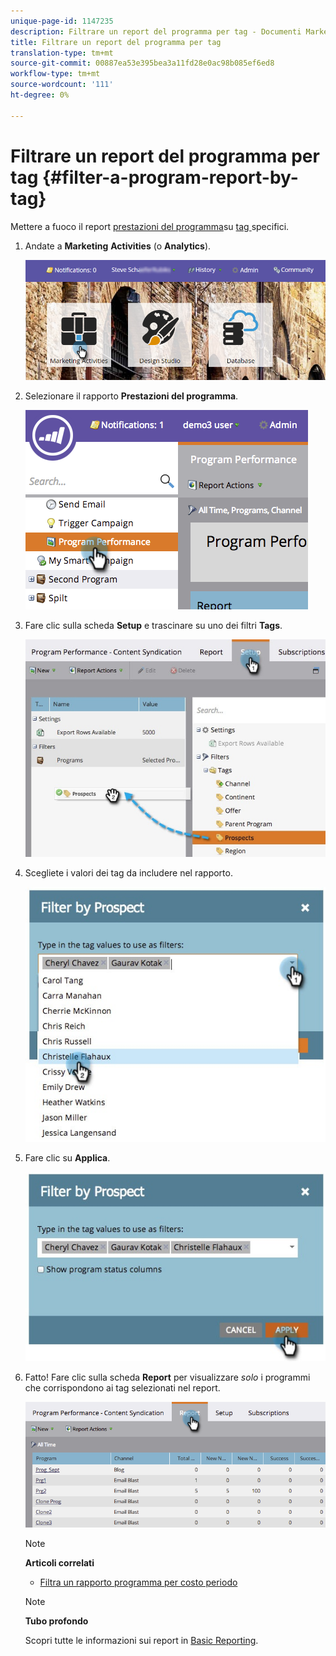 ```yaml
---
unique-page-id: 1147235
description: Filtrare un report del programma per tag - Documenti Marketo - Documentazione del prodotto
title: Filtrare un report del programma per tag
translation-type: tm+mt
source-git-commit: 00887ea53e395bea3a11fd28e0ac98b085ef6ed8
workflow-type: tm+mt
source-wordcount: '111'
ht-degree: 0%

---
```



# Filtrare un report del programma per tag {#filter-a-program-report-by-tag}

Mettere a fuoco il report [prestazioni del programma](create-a-program-performance-report.md)su [tag ](http://docs.marketo.com/display/docs/tags) specifici.

1. Andate a **Marketing** **Activities** (o **Analytics**).

   ![](assets/login-marketing-activities.png)

1. Selezionare il rapporto **Prestazioni del programma**.

   ![](assets/image2014-9-23-16-3a12-3a36.png)

1. Fare clic sulla scheda **Setup** e trascinare su uno dei filtri **Tags**.

   ![](assets/prospects.jpg)

1. Scegliete i valori dei tag da includere nel rapporto.

   ![](assets/prospect1.jpg)

1. Fare clic su **Applica**.

   ![](assets/prospect2.jpg)

1. Fatto! Fare clic sulla scheda **Report** per visualizzare *solo* i programmi che corrispondono ai tag selezionati nel report.

   ![](assets/image2014-9-23-16-3a14-3a42.png)

   >[!NOTE]
   >
   >**Articoli correlati**
   >
   >    
   >    
   >    * [Filtra un rapporto programma per costo periodo](filter-a-program-report-by-period-cost.md)


   >[!NOTE]
   >
   >**Tubo profondo**
   >
   >
   >Scopri tutte le informazioni sui report in [Basic Reporting](http://docs.marketo.com/display/docs/basic+reporting).

